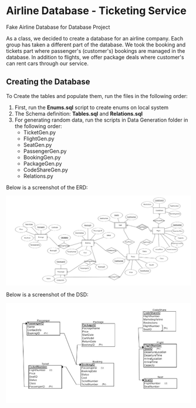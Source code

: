 # Airline Database - Ticketing Service
Fake Airline Database for Database Project 

As a class, we decided to create a database for an airline company. Each group has taken a different part of the database.
We took the booking and tickets part where passenger's (customer's) bookings are managed in the database. 
In addition to flights, we offer package deals where customer's can rent cars through our service.

## Creating the Database
To Create the tables and populate them, run the files in the following order:

1. First, run the **Enums.sql** script to create enums on local system
2. The Schema definition: **Tables.sql** and **Relations.sql**
3. For generating random data, run the scripts in Data Generation folder in the following order:
   * TicketGen.py
   * FlightGen.py
   * SeatGen.py
   * PassengerGen.py
   * BookingGen.py
   * PackageGen.py
   * CodeShareGen.py
   * Relations.py

  
Below is a screenshot of the ERD:

![AltText](ERD.jpg)


Below is a screenshot of the DSD:

![AltText](DSD.jpg)
